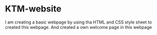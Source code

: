 # KTM-website
I am creating  a basic webpage by using tha HTML and CSS style sheet to created this webpage.
And created a own welcome page in this webpage
